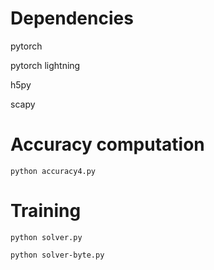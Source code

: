 # Dependencies

pytorch

pytorch lightning

h5py

scapy

# Accuracy computation

```python accuracy4.py```

# Training

```python solver.py```

```python solver-byte.py```